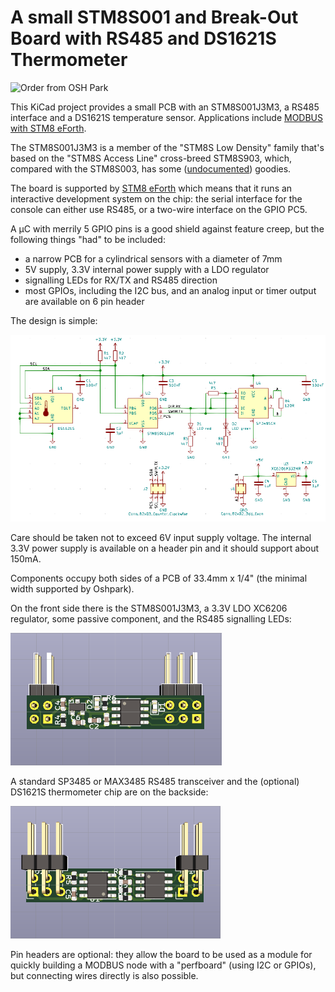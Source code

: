 # A small STM8S001 and Break-Out Board with RS485 and DS1621S Thermometer

![[Order from OSH Park](https://oshpark.com/shared_projects/3kzNBYuK)](https://oshpark.com/assets/badge-5b7ec47045b78aef6eb9d83b3bac6b1920de805e9a0c227658eac6e19a045b9c.png)

This KiCad project provides a small PCB with an STM8S001J3M3, a RS485 interface and a DS1621S temperature sensor. Applications include [MODBUS with STM8 eForth](https://github.com/TG9541/stm8ef-modbus).

The STM8S001J3M3 is a member of the "STM8S Low Density" family that's based on the "STM8S Access Line" cross-breed STM8S903, which, compared with the STM8S003, has some ([undocumented](https://github.com/TG9541/stm8ef/wiki/STM8-Low-Density-Devices#stm8s001j3)) goodies.

The board is supported by [STM8 eForth](https://github.com/TG9541/stm8ef/) which means that it runs an interactive development system on the chip: the serial interface for the console can either use RS485, or a two-wire interface on the GPIO PC5. 

A µC with merrily 5 GPIO pins is a good shield against feature creep, but the following things "had" to be included:

* a narrow PCB for a cylindrical sensors with a diameter of 7mm
* 5V supply, 3.3V internal power supply with a LDO regulator
* signalling LEDs for RX/TX and RS485 direction 
* most GPIOs, including the I2C bus, and an analog input or timer output are available on 6 pin header

The design is simple:

![STM8S001J3 RS485 schematics](doc/STM8S001J3_RS485_sch.png)

Care should be taken not to exceed 6V input supply voltage. The internal 3.3V power supply is available on a header pin and it should support about 150mA. 

Components occupy both sides of a PCB of 33.4mm x 1/4" (the minimal width supported by Oshpark).

On the front side there is the STM8S001J3M3, a 3.3V LDO XC6206 regulator, some passive component, and the RS485 signalling LEDs: 

![STM8S001J3 RS485 schematics](doc/STM8S001J3_RS485_front.png)

A standard SP3485 or MAX3485 RS485 transceiver and the (optional) DS1621S thermometer chip are on the backside:

![STM8S001J3 RS485 schematics](doc/STM8S001J3_RS485_back.png)

Pin headers are optional: they allow the board to be used as a module for quickly building a MODBUS node with a "perfboard" (using I2C or GPIOs), but connecting wires directly is also possible. 

